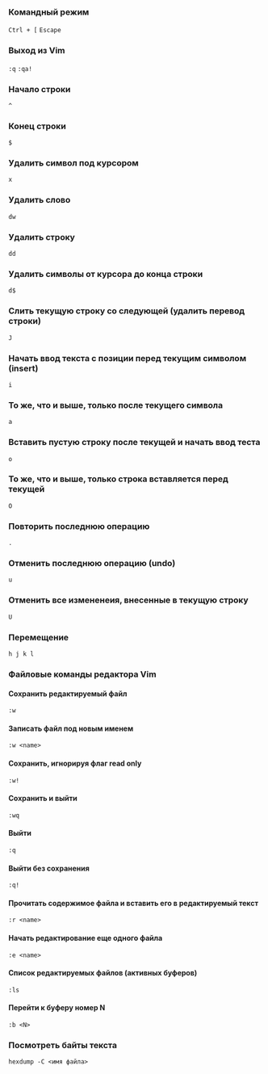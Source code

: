 ### Командный режим 
`Ctrl + [`
`Escape`
### Выход из Vim
`:q`
`:qa!`
### Начало строки
`^`
### Конец строки
`$`
### Удалить символ под курсором
`x`
### Удалить слово
`dw`
### Удалить строку
`dd`
### Удалить символы от курсора до конца строки 
`d$`
### Слить текущую строку со следующей (удалить перевод строки)
`J`
### Начать ввод текста с позиции перед текущим символом (insert)
`i`
### То же, что и выше, только после текущего символа
`a`
### Вставить пустую строку после текущей и начать ввод теста
`o`
### То же, что и выше, только строка вставляется перед текущей
`O`
### Повторить последнюю операцию
`.`
### Отменить последнюю операцию (undo)
`u`
### Отменить все измененеия, внесенные в текущую строку
`U`
### Перемещение
`h j k l`
### Файловые команды редактора Vim
#### Сохранить редактируемый файл
`:w`
#### Записать файл под новым именем
`:w <name>`
#### Сохранить, игнорируя флаг read only
`:w!`
#### Сохранить и выйти 
`:wq`
#### Выйти
`:q`
#### Выйти без сохранения
`:q!`
#### Прочитать содержимое файла и вставить его в редактируемый текст 
`:r <name>`
#### Начать редактирование еще одного файла 
`:e <name>`
#### Список редактируемых файлов (активных буферов)
`:ls`
#### Перейти к буферу номер N
`:b <N>`
### Посмотреть байты текста 
`hexdump -C <имя файла>`
